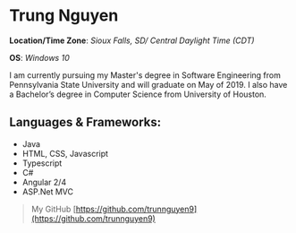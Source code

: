 **Trung Nguyen**
=======

**Location/Time Zone**: _Sioux Falls, SD/ Central Daylight Time (CDT)_

**OS**: _Windows 10_

I am currently pursuing my Master's degree in Software Engineering from Pennsylvania State University and will graduate on May of 2019. I also have a Bachelor’s degree in Computer Science from University of Houston.

## Languages & Frameworks:
* Java
* HTML, CSS, Javascript
* Typescript
* C#
* Angular 2/4
* ASP.Net MVC

> My GitHub [https://github.com/trunnguyen9](https://github.com/trunnguyen9)
